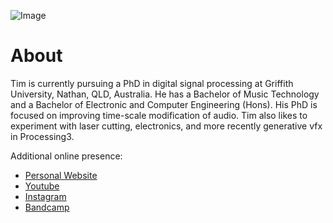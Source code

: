 ![Image](http://timrobertssound.com.au/Electronics_files/6002031946_d2b0cb3034_b.jpg)

# About

Tim is currently pursuing a PhD in digital signal processing at Griffith University, Nathan, QLD, Australia.
He has a Bachelor of Music Technology and a Bachelor of Electronic and Computer Engineering (Hons).
His PhD is focused on improving time-scale modification of audio.
Tim also likes to experiment with laser cutting, electronics, and more recently generative vfx in Processing3.

Additional online presence:
- [Personal Website](http://www.timrobertssound.com.au)
- [Youtube](https://www.youtube.com/c/TimRobertsSound)
- [Instagram](https://www.instagram.com/zygurt)
- [Bandcamp](https://timrobertssound.bandcamp.com)
